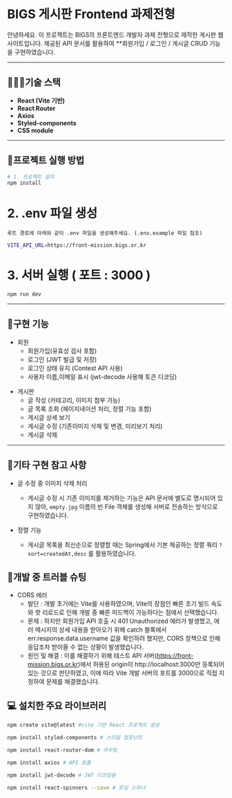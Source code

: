 # BIGS 게시판 Frontend 과제전형

안녕하세요.
이 프로젝트는 BIGS의 프론트엔드 개발자 과제 전형으로 제작한 게시판 웹 사이트입니다.
제공된 API 문서를 활용하여 \*\*회원가입 / 로그인 / 게시글 CRUD 기능을 구현하였습니다.

---

## 👨🏻‍🔧기술 스택

- **React (Vite 기반)**
- **React Router**
- **Axios**
- **Styled-components**
- **CSS module**

---

## 🔧프로젝트 실행 방법

```bash
# 1. 프로젝트 설치
npm install
```
# 2. .env 파일 생성
    루트 경로에 아래와 같이 .env 파일을 생성해주세요. (.env.example 파일 참조)
```bash
VITE_API_URL=https://front-mission.bigs.or.kr
```

# 3. 서버 실행 ( 포트 : 3000 )
```bash
npm run dev
```

---

## 🔖구현 기능

- 회원
  - 회원가입(유효성 검사 포함)
  - 로그인 (JWT 발급 및 저장)
  - 로그인 상태 유지 (Contest API 사용)
  - 사용자 이름,이메일 표시 (jwt-decode 사용해 토큰 디코딩)

* 게시판
  - 글 작성 (카테고리, 이미지 첨부 가능)
  - 글 목록 조회 (페이지네이션 처리, 정렬 기능 포함)
  - 게시글 상세 보기
  - 게시글 수정 (기존이미지 삭제 및 변경, 미리보기 처리)
  - 게시글 삭제

---

## 🔖기타 구현 참고 사항

- 글 수정 중 이미지 삭제 처리

  - 게시글 수정 시 기존 이미지를 제거하는 기능은 API 문서에 별도로 명시되어 있지 않아,
    `empty.jpg` 이름의 빈 File 객체를 생성해 서버로 전송하는 방식으로 구현하였습니다.

- 정렬 기능
  - 게시글 목록을 최신순으로 정렬할 때는 Spring에서 기본 제공하는 정렬 쿼리 `?sort=createdAt,desc` 를 활용하였습니다.

## 💫개발 중 트러블 슈팅

- CORS 에러
  - 발단 : 개발 초기에는 Vite를 사용하였으며,
    Vite의 장점인 빠른 초기 빌드 속도와 핫 리로드로 인해 개발 중 빠른 피드백이 가능하다는 점에서 선택했습니다.
  - 문제 : 하지만 회원가입 API 호출 시 401 Unauthorized 에러가 발생했고,
    에러 메시지의 상세 내용을 받아오기 위해 catch 블록에서 err.response.data.username 값을 확인하려 했지만,
    CORS 정책으로 인해 응답조차 받아올 수 없는 상황이 발생했습니다.
  - 원인 및 해결 : 이를 해결하기 위해 테스트 API 서버(https://front-mission.bigs.or.kr)에서
    허용된 origin이 http://localhost:3000만 등록되어 있는 것으로 판단하였고,
    이에 따라 Vite 개발 서버의 포트를 3000으로 직접 지정하여 문제를 해결했습니다.

## 💻 설치한 주요 라이브러리

```bash
npm create vite@latest #vite 기반 React 프로젝트 생성

npm install styled-components # 스타일 컴포넌트

npm install react-router-dom # 라우팅

npm install axios # API 호출

npm install jwt-decode # JWT 디코딩용

npm install react-spinners --save # 로딩 스피너
```
